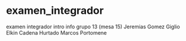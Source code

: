 
# examen_integrador
examen integrador intro info grupo 13 (mesa 15) 
Jeremias Gomez Giglio
Elkin Cadena Hurtado
Marcos Portomene
